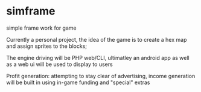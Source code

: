 # simframe
simple frame work for game

Currently a personal project, the idea of the game is to create a hex map and assign sprites to the blocks; 

The engine driving will be PHP web/CLI, ultimatley an android app as well as a web ui will be used to display to users

Profit generation: attempting to stay clear of advertising, income generation will be built in using in-game funding and "special" extras
